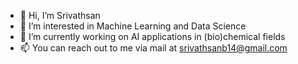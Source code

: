 - 👋 Hi, I’m Srivathsan
- 👀 I’m interested in Machine Learning and Data Science
- 🌱 I’m currently working on AI applications in (bio)chemical fields
- 📫 You can reach out to me via mail at srivathsanb14@gmail.com 

<!---
srivathsanb14/srivathsanb14 is a ✨ special ✨ repository because its `README.md` (this file) appears on your GitHub profile.
You can click the Preview link to take a look at your changes.
--->
